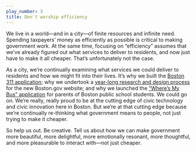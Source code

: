 ```yaml
---
play_number: 3
title: Don't worship efficiency
---
```


We live in a world—and in a city—of finite resources and infinite need. Spending taxpayers’ money as efficiently as possible is critical to making government work. At the same time, focusing on “efficiency” assumes that we’ve already figured out what services to deliver to residents, and now just have to make it all cheaper. That’s unfortunately not the case.

As a city, we’re continually examining what services we could deliver to residents and how we might fit into their lives. It’s why we built the [Boston 311 application](http://www.cityofboston.gov/doit/apps/311.asp); why we undertook a [year-long research and design process](http://next.boston.gov/updates/2016/7/20/whats-next) for the new Boston.gov website; and why we launched the [“Where’s My Bus” application](http://newurbanmechanics.org/project/wheres-my-school-bus/) for parents of Boston public school students. We could go on. We’re really, really proud to be at the cutting edge of civic technology and civic innovation here in Boston. But we’re at that cutting edge because we’re continually re-thinking what government means to people, not just trying to make it cheaper.

So help us out. Be creative. Tell us about how we can make government more beautiful, more delightful, more emotionally resonant, more thoughtful, and more pleasurable to interact with—not just cheaper.